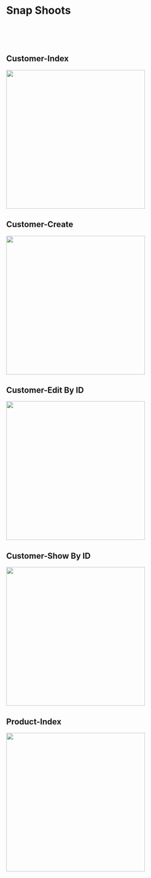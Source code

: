# Snap Shoots
<br> <br> <br> 
## Customer-Index
<img  width="370" src="https://github.com/user-attachments/assets/9b7a70b9-a726-4c32-ab7a-5c7164a97dc0" />

## Customer-Create
<img width="370" src="https://github.com/user-attachments/assets/b63f589f-87dd-4ee4-8bab-3736962ec390" />

## Customer-Edit By ID
<img width="370" src="https://github.com/user-attachments/assets/7f352a54-7d44-475c-b6b1-49dbe0123174" />

## Customer-Show By ID
<img width="370" src="https://github.com/user-attachments/assets/b85fdb15-4717-4697-892d-fd7721fc2b47" />

## Product-Index
<img width="370" src="https://github.com/user-attachments/assets/d026e43b-187a-4fa3-838a-47347244a6c9" />

